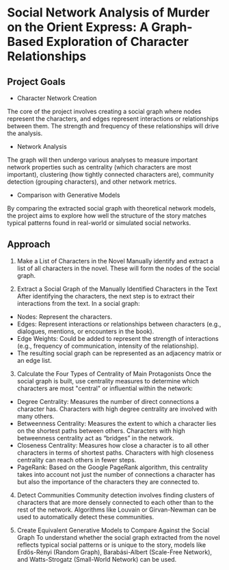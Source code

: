 # Social Network Analysis of Murder on the Orient Express: A Graph-Based Exploration of Character Relationships

## Project Goals
- Character Network Creation
  
The core of the project involves creating a social graph where nodes represent the characters, and edges represent interactions or relationships between them. The strength and frequency of these relationships will drive the analysis.

- Network Analysis
  
The graph will then undergo various analyses to measure important network properties such as centrality (which characters are most important), clustering (how tightly connected characters are), community detection (grouping characters), and other network metrics.

- Comparison with Generative Models
  
By comparing the extracted social graph with theoretical network models, the project aims to explore how well the structure of the story matches typical patterns found in real-world or simulated social networks.

## Approach 

1. Make a List of Characters in the Novel
  Manually identify and extract a list of all characters in the novel. These will form the nodes of the social graph. 

2. Extract a Social Graph of the Manually Identified Characters in the Text
  After identifying the characters, the next step is to extract their interactions from the text. In a social graph:
  - Nodes: Represent the characters.
  - Edges: Represent interactions or relationships between characters (e.g., dialogues, mentions, or encounters in the book).
  - Edge Weights: Could be added to represent the strength of interactions (e.g., frequency of communication, intensity of the relationship).
  - The resulting social graph can be represented as an adjacency matrix or an edge list.

3. Calculate the Four Types of Centrality of Main Protagonists
  Once the social graph is built, use centrality measures to determine which characters are most "central" or influential within the network:

  - Degree Centrality: Measures the number of direct connections a character has. Characters with high degree centrality are involved with many others.
  - Betweenness Centrality: Measures the extent to which a character lies on the shortest paths between others. Characters with high betweenness centrality act as “bridges” in the network.
  - Closeness Centrality: Measures how close a character is to all other characters in terms of shortest paths. Characters with high closeness centrality can reach others in fewer steps.
  - PageRank: Based on the Google PageRank algorithm, this centrality takes into account not just the number of connections a character has but also the importance of the characters they are connected to.
  
4. Detect Communities
  Community detection involves finding clusters of characters that are more densely connected to each other than to the rest of the network.
  Algorithms like Louvain or Girvan-Newman can be used to automatically detect these communities.

5. Create Equivalent Generative Models to Compare Against the Social Graph
  To understand whether the social graph extracted from the novel reflects typical social patterns or is unique to the story, models like Erdős-Rényi (Random Graph), Barabási-Albert (Scale-Free Network), and Watts-Strogatz (Small-World Network) can be used.

